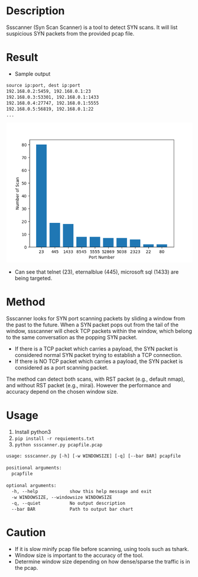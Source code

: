 # Description
Ssscanner (Syn Scan Scanner) is a tool to detect SYN scans.
It will list suspicious SYN packets from the provided pcap file.

# Result
- Sample output
```
source ip:port, dest ip:port
192.168.0.2:5459, 192.168.0.1:23
192.168.0.3:53301, 192.168.0.1:1433
192.168.0.4:27747, 192.168.0.1:5555
192.168.0.5:56819, 192.168.0.1:22
...

```
![Scan Result](https://github.com/kttkyk/ssscanner/raw/master/test.png)
- Can see that telnet (23), eternalblue (445), microsoft sql (1433) are being targeted.

# Method
Ssscanner looks for SYN port scanning packets by sliding a window from the past to the future.
When a SYN packet pops out from the tail of the window, ssscanner will check TCP packets within the window, which belong to the same conversation as the popping SYN packet.
- If there is a TCP packet which carries a payload, the SYN packet is considered normal SYN packet trying to establish a TCP connection.
- If there is NO TCP packet which carries a payload, the SYN packet is considered as a port scanning packet.

The method can detect both scans, with RST packet (e.g., default nmap), and without RST packet (e.g., mirai). However the performance and accuracy depend on the chosen window size.


# Usage
1. Install python3
2. `pip install -r requiements.txt`
3. `python ssscanner.py pcapfile.pcap`

```
usage: ssscanner.py [-h] [-w WINDOWSIZE] [-q] [--bar BAR] pcapfile

positional arguments:
  pcapfile

optional arguments:
  -h, --help            show this help message and exit
  -w WINDOWSIZE, --windowsize WINDOWSIZE
  -q, --quiet           No output description
  --bar BAR             Path to output bar chart
```


# Caution
- If it is slow minify pcap file before scanning, using tools such as tshark.
- Window size is important to the accuracy of the tool.
- Determine window size depending on how dense/sparse the traffic is in the pcap.

